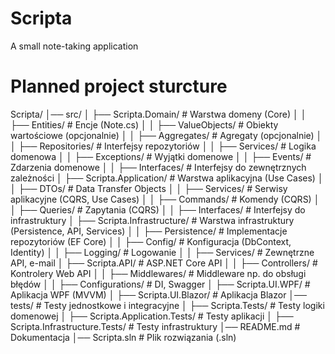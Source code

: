 # Scripta
A small note-taking application

# Planned project sturcture
Scripta/
│── src/
│   ├── Scripta.Domain/         # Warstwa domeny (Core)
│   │   ├── Entities/           # Encje (Note.cs)
│   │   ├── ValueObjects/       # Obiekty wartościowe (opcjonalnie)
│   │   ├── Aggregates/         # Agregaty (opcjonalnie)
│   │   ├── Repositories/       # Interfejsy repozytoriów
│   │   ├── Services/           # Logika domenowa
│   │   ├── Exceptions/         # Wyjątki domenowe
│   │   ├── Events/             # Zdarzenia domenowe
│   │   ├── Interfaces/         # Interfejsy do zewnętrznych zależności
│   ├── Scripta.Application/    # Warstwa aplikacyjna (Use Cases)
│   │   ├── DTOs/               # Data Transfer Objects
│   │   ├── Services/           # Serwisy aplikacyjne (CQRS, Use Cases)
│   │   ├── Commands/           # Komendy (CQRS)
│   │   ├── Queries/            # Zapytania (CQRS)
│   │   ├── Interfaces/         # Interfejsy do infrastruktury
│   ├── Scripta.Infrastructure/ # Warstwa infrastruktury (Persistence, API, Services)
│   │   ├── Persistence/        # Implementacje repozytoriów (EF Core)
│   │   ├── Config/             # Konfiguracja (DbContext, Identity)
│   │   ├── Logging/            # Logowanie
│   │   ├── Services/           # Zewnętrzne API, e-mail
│   ├── Scripta.API/            # ASP.NET Core API
│   │   ├── Controllers/        # Kontrolery Web API
│   │   ├── Middlewares/        # Middleware np. do obsługi błędów
│   │   ├── Configurations/     # DI, Swagger
│   ├── Scripta.UI.WPF/         # Aplikacja WPF (MVVM)
│   ├── Scripta.UI.Blazor/      # Aplikacja Blazor
│── tests/                      # Testy jednostkowe i integracyjne
│   ├── Scripta.Tests/          # Testy logiki domenowej
│   ├── Scripta.Application.Tests/  # Testy aplikacji
│   ├── Scripta.Infrastructure.Tests/ # Testy infrastruktury
│── README.md                  # Dokumentacja
│── Scripta.sln                # Plik rozwiązania (.sln)

